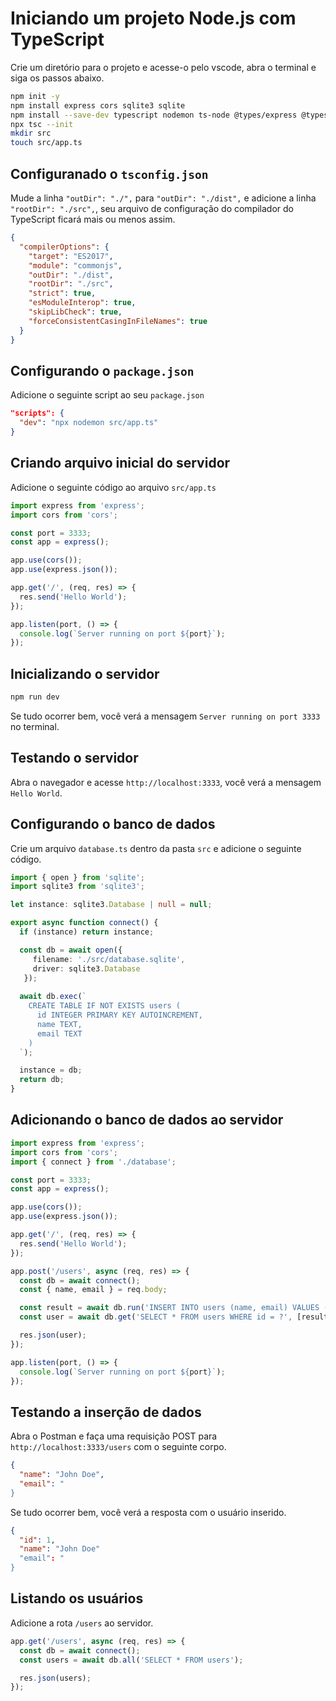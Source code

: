# Iniciando um projeto Node.js com TypeScript

Crie um diretório para o projeto e acesse-o pelo vscode, abra o terminal e siga os passos abaixo.

```bash
npm init -y
npm install express cors sqlite3 sqlite
npm install --save-dev typescript nodemon ts-node @types/express @types/cors
npx tsc --init
mkdir src
touch src/app.ts
```

## Configuranado o `tsconfig.json`

Mude a linha ```"outDir": "./",``` para ```"outDir": "./dist",``` e adicione a linha ```"rootDir": "./src",```, seu arquivo de configuração do compilador do TypeScript ficará mais ou menos assim.

```json
{
  "compilerOptions": {
    "target": "ES2017",
    "module": "commonjs",
    "outDir": "./dist",
    "rootDir": "./src",
    "strict": true,
    "esModuleInterop": true,
    "skipLibCheck": true,
    "forceConsistentCasingInFileNames": true
  }
}
```

## Configurando o `package.json`

Adicione o seguinte script ao seu `package.json`

```json
"scripts": {
  "dev": "npx nodemon src/app.ts"
}
```

## Criando arquivo inicial do servidor

Adicione o seguinte código ao arquivo `src/app.ts`

```typescript
import express from 'express';
import cors from 'cors';

const port = 3333;
const app = express();

app.use(cors());
app.use(express.json());

app.get('/', (req, res) => {
  res.send('Hello World');
});

app.listen(port, () => {
  console.log(`Server running on port ${port}`);
});
```

## Inicializando o servidor

```bash
npm run dev
```

Se tudo ocorrer bem, você verá a mensagem `Server running on port 3333` no terminal.

## Testando o servidor

Abra o navegador e acesse `http://localhost:3333`, você verá a mensagem `Hello World`.

## Configurando o banco de dados

Crie um arquivo `database.ts` dentro da pasta `src` e adicione o seguinte código.

```typescript
import { open } from 'sqlite';
import sqlite3 from 'sqlite3';

let instance: sqlite3.Database | null = null;

export async function connect() {
  if (instance) return instance;

  const db = await open({
     filename: './src/database.sqlite',
     driver: sqlite3.Database
   });
  
  await db.exec(`
    CREATE TABLE IF NOT EXISTS users (
      id INTEGER PRIMARY KEY AUTOINCREMENT,
      name TEXT,
      email TEXT
    )
  `);

  instance = db;
  return db;
}
```

## Adicionando o banco de dados ao servidor

```typescript
import express from 'express';
import cors from 'cors';
import { connect } from './database';

const port = 3333;
const app = express();

app.use(cors());
app.use(express.json());

app.get('/', (req, res) => {
  res.send('Hello World');
});

app.post('/users', async (req, res) => {
  const db = await connect();
  const { name, email } = req.body;

  const result = await db.run('INSERT INTO users (name, email) VALUES (?, ?)', [name, email]);
  const user = await db.get('SELECT * FROM users WHERE id = ?', [result.lastID]);

  res.json(user);
});

app.listen(port, () => {
  console.log(`Server running on port ${port}`);
});
```

## Testando a inserção de dados

Abra o Postman e faça uma requisição POST para `http://localhost:3333/users` com o seguinte corpo.

```json
{
  "name": "John Doe",
  "email": "
}
```

Se tudo ocorrer bem, você verá a resposta com o usuário inserido.

```json
{
  "id": 1,
  "name": "John Doe"
  "email": "
}
```

## Listando os usuários

Adicione a rota `/users` ao servidor.

```typescript
app.get('/users', async (req, res) => {
  const db = await connect();
  const users = await db.all('SELECT * FROM users');

  res.json(users);
});
```